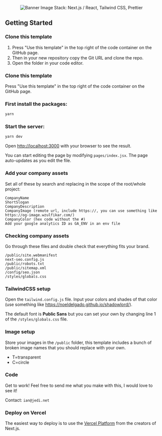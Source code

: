 <div align="center">
  <img src="https://cdn.discordapp.com/attachments/784637379830218752/838280225468842014/Template.png" alt="Banner Image">
Stack: Next.js / React, Tailwind CSS, Prettier 
</div>

## Getting Started

### Clone this template

1. Press "Use this template" in the top right of the code container on the GitHub page.
1. Then in your new repository copy the Git URL and clone the repo.
1. Open the folder in your code editor.

### Clone this template

Press "Use this template" in the top right of the code container on the GitHub page.

### First install the packages:

```bash
yarn
```

### Start the server:

```bash
yarn dev
```

Open [http://localhost:3000](http://localhost:3000) with your browser to see the result.

You can start editing the page by modifying `pages/index.jsx`. The page auto-updates as you edit the file.

### Add your company assets

Set all of these by search and replacing in the scope of the root/whole project:

```
CompanyName
ShortSlogan
CompanyDescription
CompanyImage (remote url, include https://, you can use something like https://og-image.wzulfikar.com/)
CompanyColor (hex code without the #)
Add your google analytics ID as GA_ENV in an env file
```

### Checking company assets

Go through these files and double check that everything fits your brand.

```
/public/site.webmanifest
next-seo.config.js
/public/robots.txt
/public/sitemap.xml
/config/seo.json
/styles/globals.css
```

### TailwindCSS setup

Open the `tailwind.config.js` file.
Input your colors and shades of that color (use something like https://noeldelgado.github.io/shadowlord/).

The default font is **Public Sans** but you can set your own by changing line 1 of the `/styles/globals.css` file.

### Image setup

Store your images in the `/public` folder, this template includes a bunch of broken image names that you should replace with your own.

- T=transparent
- C=circle

### Code

Get to work! Feel free to send me what you make with this, I would love to see it!

Contact: `ian@jedi.net`

### Deploy on Vercel

The easiest way to deploy is to use the [Vercel Platform](https://vercel.com/) from the creators of Next.js.
